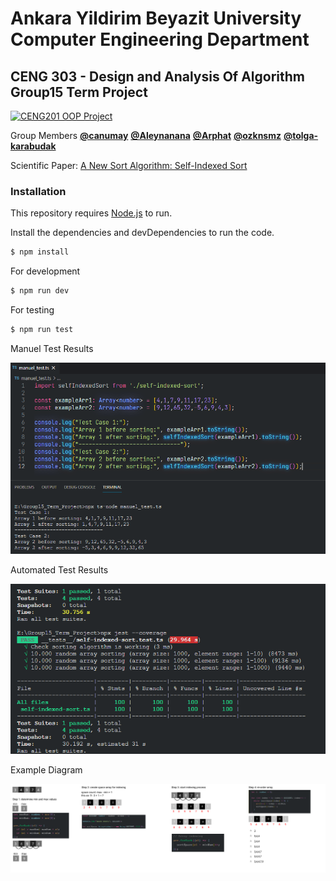 # Ankara Yildirim Beyazit University Computer Engineering Department
## CENG 303 - Design and Analysis Of Algorithm Group15 Term Project
<a href="http://aybu.edu.tr"><img src="https://pbs.twimg.com/profile_images/746983711665709056/IqO2q_wg_400x400.jpg" title="CENG201 OOP Project" alt="CENG201 OOP Project" width=200 height=200></a>

Group Members
<a href="https://github.com/canumay" target="_blank">**@canumay**</a>
<a href="https://github.com/Aleynanana" target="_blank">**@Aleynanana**</a>
<a href="https://github.com/Arphat" target="_blank">**@Arphat**</a>
<a href="https://github.com/ozknsmz" target="_blank">**@ozknsmz**</a>
<a href="https://github.com/tolga-karabudak" target="_blank">**@tolga-karabudak**</a>

Scientific Paper: [A New Sort Algorithm: Self-Indexed Sort](https://www.researchgate.net/profile/Yingxu_Wang/publication/220178394_A_New_Sort_Algorithm_Self-Indexed_Sort/links/545c72ed0cf249070a7aa1e9/A-New-Sort-Algorithm-Self-Indexed-Sort.pdf)

### Installation

This repository requires [Node.js](https://nodejs.org/) to run.

Install the dependencies and devDependencies to run the code.

```sh
$ npm install
```

For development

```sh
$ npm run dev
```

For testing
```sh
$ npm run test
```

Manuel Test Results

<img src="./images/manuel_test.png" />


Automated Test Results

<img src="./images/test_results.png" />

Example Diagram

<img src="./images/SIS.png" />
